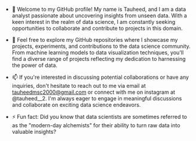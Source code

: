 
- 👋 Welcome to my GitHub profile! My name is Tauheed, and I am a data analyst passionate about uncovering insights from unseen data. With a keen interest in the realm of data science, I am constantly seeking opportunities to collaborate and contribute to projects in this domain.
  
- 👀 Feel free to explore my GitHub repositories where I showcase my projects, experiments, and contributions to the data science community. From machine learning models to data visualization techniques, you'll find a diverse range of projects reflecting my dedication to harnessing the power of data.
  
  
- 📫 If you're interested in discussing potential collaborations or have any inquiries, don't hesitate to reach out to me via email at tauheedmsc2000@gmail.com or connect with me on instagram at @tauheed__2. I'm always eager to engage in meaningful discussions and collaborate on exciting data science endeavors.
- ⚡ Fun fact: Did you know that data scientists are sometimes referred to as the "modern-day alchemists" for their ability to turn raw data into valuable insights?

<!---
tauheed20000/tauheed20000 is a ✨ special ✨ repository because its `README.md` (this file) appears on your GitHub profile.
You can click the Preview link to take a look at your changes.
--->
